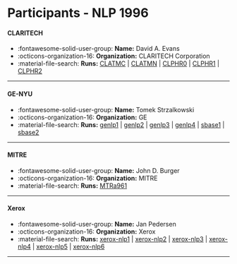 # Participants - NLP 1996 

#### CLARITECH
 - :fontawesome-solid-user-group: **Name:** David A. Evans
 - :octicons-organization-16: **Organization:** CLARITECH Corporation
 - :material-file-search: **Runs:** [CLATMC](./runs.md#clatmc) | [CLATMN](./runs.md#clatmn) | [CLPHR0](./runs.md#clphr0) | [CLPHR1](./runs.md#clphr1) | [CLPHR2](./runs.md#clphr2)

---
#### GE-NYU
 - :fontawesome-solid-user-group: **Name:** Tomek Strzalkowski
 - :octicons-organization-16: **Organization:** GE
 - :material-file-search: **Runs:** [genlp1](./runs.md#genlp1) | [genlp2](./runs.md#genlp2) | [genlp3](./runs.md#genlp3) | [genlp4](./runs.md#genlp4) | [sbase1](./runs.md#sbase1) | [sbase2](./runs.md#sbase2)

---
#### MITRE
 - :fontawesome-solid-user-group: **Name:** John D. Burger
 - :octicons-organization-16: **Organization:** MITRE
 - :material-file-search: **Runs:** [MTRa961](./runs.md#mtra961)

---
#### Xerox
 - :fontawesome-solid-user-group: **Name:** Jan Pedersen
 - :octicons-organization-16: **Organization:** Xerox
 - :material-file-search: **Runs:** [xerox-nlp1](./runs.md#xerox-nlp1) | [xerox-nlp2](./runs.md#xerox-nlp2) | [xerox-nlp3](./runs.md#xerox-nlp3) | [xerox-nlp4](./runs.md#xerox-nlp4) | [xerox-nlp5](./runs.md#xerox-nlp5) | [xerox-nlp6](./runs.md#xerox-nlp6)

---
